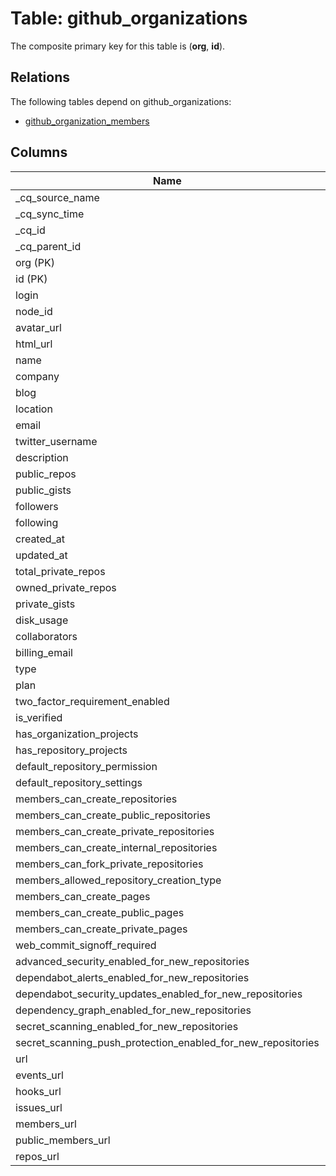 # Table: github_organizations



The composite primary key for this table is (**org**, **id**).

## Relations

The following tables depend on github_organizations:
  - [github_organization_members](github_organization_members.md)

## Columns
| Name          | Type          |
| ------------- | ------------- |
|_cq_source_name|String|
|_cq_sync_time|Timestamp|
|_cq_id|UUID|
|_cq_parent_id|UUID|
|org (PK)|String|
|id (PK)|Int|
|login|String|
|node_id|String|
|avatar_url|String|
|html_url|String|
|name|String|
|company|String|
|blog|String|
|location|String|
|email|String|
|twitter_username|String|
|description|String|
|public_repos|Int|
|public_gists|Int|
|followers|Int|
|following|Int|
|created_at|Timestamp|
|updated_at|Timestamp|
|total_private_repos|Int|
|owned_private_repos|Int|
|private_gists|Int|
|disk_usage|Int|
|collaborators|Int|
|billing_email|String|
|type|String|
|plan|JSON|
|two_factor_requirement_enabled|Bool|
|is_verified|Bool|
|has_organization_projects|Bool|
|has_repository_projects|Bool|
|default_repository_permission|String|
|default_repository_settings|String|
|members_can_create_repositories|Bool|
|members_can_create_public_repositories|Bool|
|members_can_create_private_repositories|Bool|
|members_can_create_internal_repositories|Bool|
|members_can_fork_private_repositories|Bool|
|members_allowed_repository_creation_type|String|
|members_can_create_pages|Bool|
|members_can_create_public_pages|Bool|
|members_can_create_private_pages|Bool|
|web_commit_signoff_required|Bool|
|advanced_security_enabled_for_new_repositories|Bool|
|dependabot_alerts_enabled_for_new_repositories|Bool|
|dependabot_security_updates_enabled_for_new_repositories|Bool|
|dependency_graph_enabled_for_new_repositories|Bool|
|secret_scanning_enabled_for_new_repositories|Bool|
|secret_scanning_push_protection_enabled_for_new_repositories|Bool|
|url|String|
|events_url|String|
|hooks_url|String|
|issues_url|String|
|members_url|String|
|public_members_url|String|
|repos_url|String|